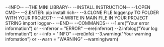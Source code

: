 --INFO--
--THE MINI LIBRARY--
--INSTALL INSTRUCTION--
--1.OPEN CMD--
--2.ENTER: pip install rich--
--3.CLONE FILE logger.py TO FOLDER WITH YOUR PROJECT--
--4.WRITE IN MAIN FILE IN YOUR PROJECT STRING import logger--
--END--
--COMMANDS--
--1.ere("Your error information") or 
--inferror = "ERROR"
--ere(inferror)
--2.infolog("Your log information") or
--info = "INFO"
--ere(info)
--3.warning("Your warning infomation") or
--warn = "WARNING"
--warning(warn)
